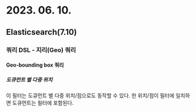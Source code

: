 # 2023. 06. 10.

## Elasticsearch(7.10)

### 쿼리 DSL - 지리(Geo) 쿼리

#### Geo-bounding box 쿼리

##### 도큐먼트 별 다중 위치

이 필터는 도큐먼트 별 다중 위치/점으로도 동작할 수 있다. 한 위치/점이 필터에 일치하면 도큐먼트는 필터에 포함된다.



